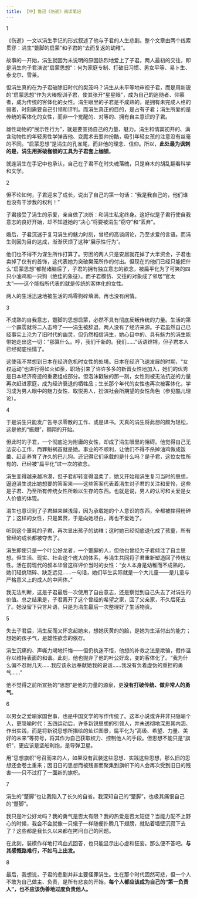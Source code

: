 ```yaml
---
title: 【中】鲁迅《伤逝》阅读笔记
---
```


1

《伤逝》一文以涓生手记的形式叙述了他与子君的人生悲剧。整个文章由两个线索贯穿：涓生“蹩脚的启蒙”和子君的“去而复返的幼稚”。

故事的一开始，涓生就因为未说明的原因热烈地爱上了子君。两人最初的交往，即是涓生向子君演说“启蒙思想”：何为家庭专制、打破旧习惯、男女平等、易卜生、泰戈尔、雪莱。

但涓生真的在为子君破除旧时代的樊笼吗？涓生从未平等地审视子君，而是用新锐的“启蒙思想”作为大棒规训子君，使其张开“星星眼”，成为自己的追随者、仰慕者，成为传统的客体化的女性。涓生眼里的子君是不成熟的，是拥有未完成人格的弱者，时刻需要自己引领和评判。而涓生真正的目的，是占有子君；涓生所爱的是传统的客体化的女性，而非一个觉醒的、对等的、拥有自主意识的子君。

雄性动物的“展示性行为”，就是要宣扬自己的力量、魅力。涓生和情窦初开的、满含动物性的年轻男性学弹吉他、变魔术去耍帅扮酷，吸引年轻女孩的注意没有丝毫的不同。“启蒙思想”是涓生的孔雀尾，而非他的理念、信仰。所以，**此处最为讽刺的是，涓生用拆破枷锁的工具为子君套上枷锁**。

就连涓生在手记中也承认，自己在子君不在时失魂落魄，只是麻木的胡乱翻看科学和文学。

2

但不论如何，子君迎来了成长，说出了自己的第一句话：“我是我自己的，他们谁也没有干涉我的权利！”

子君接受了涓生的示爱，亲自做了决断：和涓生私定终身。这好似是子君行使自我意志的良好开始，却不知道她的“决心”将要被涓生“窃夺”和“丢弃”。

婚后，子君沉迷于复习涓生的魅力时刻，曾经的高谈阔论，乃至求爱的言语。而涓生则因为目的达成，渐渐厌烦了这种“展示性行为”。

他们也不得不为谋生所作打算了。穷困的两人只是安居就花掉了大半资金，子君也卖掉了仅有的首饰，这代表她为突破樊笼所作的付出。但现在的他们已经只能把什么“启蒙思想”都抛诸脑后了，子君的拥有独立意志的欲念，被扁平化为了可笑的四只小油鸡和一只狗（绝佳的象征）。而子君模仿、交往的对象成了邻居“官太太”——这个能指所代表的就是传统的客体化的女性。

两人的生活迅速地被生活的鸡零狗碎填满，再也没有闲情。

3

不成熟的自我意志，蹩脚的思想启蒙，必然不具有彻底反叛传统的力量。生活的第一个霹雳就将二人击垮了——涓生被辞退，两人没有了经济来源。子君虽然自己已经事实上沦为了旧时代的幽灵，但仍然相信涓生，她心目中的、具有魅力的涓生能带她走出这一切：“那算什么。哼，我们干新的。我们……”话语铿锵，但子君本人已经彻底怯懦了。

这使我不禁想到日本在经济危机时女性的处境。日本在经济飞速发展的时期，“女权运动”也进行得如火如荼，职场引来了许许多多的新晋女性地加入，她们的优秀是日本经济奇迹的重要组成部分。但泡沫戳破的那一刻，女性则被无法抗逆的力量再次赶进家庭，成为经济衰退的牺牲品；生长那个年代的女性也再次被客体化，学习成为男人眼中的魅力女性、取悦男人，扮演社会所期望的女性角色（参见酷儿理论）。

4

于是涓生只能发广告寻求零散的工作、或是译书。天真的涓生将此想的颇为轻松，这是他的“振翅”，翱翔的开始。

但此时的子君，一个彻底沦为附庸的女性，却成了涓生眼里的阻碍。他觉得自己无法安心工作，而罪魁祸首就是她。事业的不顺利，让他们不得不杀掉油鸡做成饭羹、赶走养育了许久的巴儿狗。还记得它们承载的是什么吗？是子君，这位女性所有的、已经被“扁平化”过一次的欲念。

涓生变得越来越冷漠，但子君却转变得温柔了，她又开始和涓生复习当时的思想，逼迫涓生说出她想要的答案来——这些答案代表着涓生对子君的关注和爱怜，这些是子君、乃至所有传统女性所赖以生存的东西。也就是说，男人的认可和关爱是女人价值的体现。

涓生也意识到了子君越来越浅薄，因为承载她的个人意识的东西，全都被摔得粉碎了；这样的女性，只是累赘，于是向她坦白，再也不爱她了。

听到这个噩耗的子君，再次显出孩子的幼稚；这时她已经彻底退化成了孩童，所有曾经的成长都被夺去了。

涓生即使只是一个叶公好龙者，一个蹩脚的人，但他也曾经为子君倾注了自主思想。但生活、现实、社会这个庞大的体系，与涓生共同将子君重新塑造回了传统女性。活在前现代的叔本华曾这样评价当时的女性：“女人本身是幼稚而不成熟的，她们轻佻琐碎、缺乏远见……一句话，她们毕生实际就是一个大儿童——是儿童与严格意义上的成人的中间体。”

我无法判断，这是子君最后一次使用了自由意志，还是察觉到自己失去了对涓生的价值。总之结果是，子君离开了这个曾经的希望之家，回了父亲家，不久后死去了。她没留下只言片语，只是为涓生最后一次整理好了生活物资。

5

失去子君后，涓生反而又怀念起她来，想她灰黄的的脸，是她为生活付出的能力；想她的孩子气，是雄性欲念的依存。

涓生沉痛的、声嘶力竭地忏悔——但仍执迷不悟，他想的补救之法是欺骗，假作温存以维持表面的和谐。此刻，他也抛弃了他的叶公好龙，变的客体化了。“我为什么偏不忍耐几天……我应该永远奉献她我的说谎……我没有负着虚伪的重担的勇气……”

他不觉得之前所宣扬的“思想”是他的力量的源泉，更**没有打破传统、做非常人的勇气**。

6

以男女之爱喻家国世事，也是中国文学的写作传统了。这本小说或许并非只隐喻个人，更隐喻时代：五四运动后，许多新锐思想的引领人，并未透彻地深思其内涵、作出实践，而是将新锐思想所描绘的灿烂图景，扁平化为“高级、希望、力量、美好的未来”等符号，将其作为自己获取权力、控制他人的手段。但思想不能只是“旗帜”，更应该是坚船利炮，是导弹卫星。

用“思想旗帜”号召而来的人，如果没有武装这些思想、实践这些思想，那么旧的思想还会卷土重来；因旧日的思想而被残害而聚集到旗帜下的人会再次受到旧日的残害——只不过打了一面新的旗帜。

7

涓生的“蹩脚”也让我陷入了长久的自省。我深知自己的“蹩脚”，也极其痛恨自己的“蹩脚”。

我只是叶公好龙吗？我的勇气是否太有限？我的热爱是否太短促？当能力配不上野心的时候，我会不会就像一只蛾子一样随便扑腾几下翅膀，就贴着墙壁沉寂下去了？这些都是我长久以来都在拷问自己的问题。

在此刻，装模作样地打鸡血式回答，也只能显示出心虚和狂妄。那么便不答吧。**与其感慨路难行，不如马上出发。**

8

最后，我想说，子君的悲剧并非主要怪罪涓生。生在那个时代固然可悲，但一个人不敢为自己做主、负责，是所有悲哀的开始。**每个人都应该成为自己的“第一负责人”，也不应该伪善地过度负责他人。**
